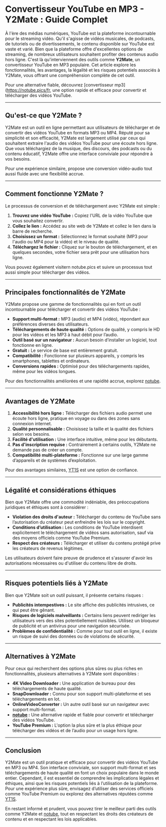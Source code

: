 # Convertisseur YouTube en MP3 - Y2Mate : Guide Complet

À l'ère des médias numériques, YouTube est la plateforme incontournable pour le streaming vidéo. Qu'il s'agisse de vidéos musicales, de podcasts, de tutoriels ou de divertissements, le contenu disponible sur YouTube est vaste et varié. Bien que la plateforme offre d'excellentes options de streaming, de nombreux utilisateurs souhaitent profiter des contenus audio hors ligne. C'est là qu'interviennent des outils comme **Y2Mate**, un convertisseur YouTube en MP3 populaire. Cet article explore les fonctionnalités, les avantages, la légalité et les risques potentiels associés à Y2Mate, vous offrant une compréhension complète de cet outil.

Pour une alternative fiable, découvrez [convertisseur mp3](https://notube.pics/fr, une option rapide et efficace pour convertir et télécharger des vidéos YouTube.

---

## Qu'est-ce que Y2Mate ?

Y2Mate est un outil en ligne permettant aux utilisateurs de télécharger et de convertir des vidéos YouTube en formats MP3 ou MP4. Réputé pour sa simplicité et son efficacité, Y2Mate est largement utilisé par ceux qui souhaitent extraire l'audio des vidéos YouTube pour une écoute hors ligne. Que vous téléchargiez de la musique, des discours, des podcasts ou du contenu éducatif, Y2Mate offre une interface conviviale pour répondre à vos besoins.

Pour une expérience similaire, propose une conversion vidéo-audio tout aussi fluide avec une flexibilité accrue.

---

## Comment fonctionne Y2Mate ?

Le processus de conversion et de téléchargement avec Y2Mate est simple :

1. **Trouvez une vidéo YouTube :** Copiez l'URL de la vidéo YouTube que vous souhaitez convertir.
2. **Collez le lien :** Accédez au site web de Y2Mate et collez le lien dans la barre de recherche.
3. **Choisissez un format :** Sélectionnez le format souhaité (MP3 pour l'audio ou MP4 pour la vidéo) et le niveau de qualité.
4. **Téléchargez le fichier :** Cliquez sur le bouton de téléchargement, et en quelques secondes, votre fichier sera prêt pour une utilisation hors ligne.

Vous pouvez également visitern notube.pics et suivre un processus tout aussi simple pour télécharger des vidéos.

---

## Principales fonctionnalités de Y2Mate

Y2Mate propose une gamme de fonctionnalités qui en font un outil incontournable pour télécharger et convertir des vidéos YouTube :

- **Support multi-format :** MP3 (audio) et MP4 (vidéo), répondant aux préférences diverses des utilisateurs.
- **Téléchargements de haute qualité :** Options de qualité, y compris le HD pour les vidéos et les MP3 à haut débit pour l’audio.
- **Outil basé sur un navigateur :** Aucun besoin d’installer un logiciel, tout fonctionne en ligne.
- **Gratuit :** Le service de base est entièrement gratuit.
- **Compatibilité :** Fonctionne sur plusieurs appareils, y compris les smartphones, tablettes et ordinateurs.
- **Conversions rapides :** Optimisé pour des téléchargements rapides, même pour les vidéos longues.

Pour des fonctionnalités améliorées et une rapidité accrue, explorez [notube](https://notube.pics/fr).

---

## Avantages de Y2Mate

1. **Accessibilité hors ligne :** Télécharger des fichiers audio permet une écoute hors ligne, pratique en voyage ou dans des zones sans connexion internet.
2. **Qualité personnalisable :** Choisissez la taille et la qualité des fichiers selon vos besoins.
3. **Facilité d'utilisation :** Une interface intuitive, même pour les débutants.
4. **Pas d'inscription requise :** Contrairement à certains outils, Y2Mate ne demande pas de créer un compte.
5. **Compatibilité multi-plateforme :** Fonctionne sur une large gamme d’appareils et de systèmes d’exploitation.

Pour des avantages similaires, [YT1S](https://yt1s.land) est une option de confiance.

---

## Légalité et considérations éthiques

Bien que Y2Mate offre une commodité indéniable, des préoccupations juridiques et éthiques sont à considérer :

- **Violation des droits d'auteur :** Télécharger du contenu de YouTube sans l’autorisation du créateur peut enfreindre les lois sur le copyright.
- **Conditions d’utilisation :** Les conditions de YouTube interdisent explicitement le téléchargement de vidéos sans autorisation, sauf via des moyens officiels comme YouTube Premium.
- **Respect des créateurs :** Télécharger et utiliser du contenu protégé prive les créateurs de revenus légitimes.

Les utilisateurs doivent faire preuve de prudence et s'assurer d'avoir les autorisations nécessaires ou d'utiliser du contenu libre de droits.

---

## Risques potentiels liés à Y2Mate

Bien que Y2Mate soit un outil puissant, il présente certains risques :

- **Publicités intempestives :** Le site affiche des publicités intrusives, ce qui peut être gênant.
- **Risques de logiciels malveillants :** Certains liens peuvent rediriger les utilisateurs vers des sites potentiellement nuisibles. Utilisez un bloqueur de publicité et un antivirus pour une navigation sécurisée.
- **Problèmes de confidentialité :** Comme pour tout outil en ligne, il existe un risque de suivi des données ou de violations de sécurité.

---

## Alternatives à Y2Mate

Pour ceux qui recherchent des options plus sûres ou plus riches en fonctionnalités, plusieurs alternatives à Y2Mate sont disponibles :

- **4K Video Downloader :** Une application de bureau pour des téléchargements de haute qualité.
- **SnapDownloader :** Connu pour son support multi-plateforme et ses téléchargements en lot.
- **OnlineVideoConverter :** Un autre outil basé sur un navigateur avec support multi-format.
- **[notube](https://notube.pics/fr) :** Une alternative rapide et fiable pour convertir et télécharger des vidéos YouTube.
- **YouTube Premium :** L'option la plus sûre et la plus éthique pour télécharger des vidéos et de l’audio pour un usage hors ligne.

---

## Conclusion

Y2Mate est un outil pratique et efficace pour convertir des vidéos YouTube en MP3 ou MP4. Son interface conviviale, son support multi-format et ses téléchargements de haute qualité en font un choix populaire dans le monde entier. Cependant, il est essentiel de comprendre les implications légales et éthiques, ainsi que les risques potentiels liés à l’utilisation de la plateforme. Pour une expérience plus sûre, envisagez d’utiliser des services officiels comme YouTube Premium ou explorez des alternatives réputées comme [YT1S](https://yt1s.land).

En restant informé et prudent, vous pouvez tirer le meilleur parti des outils comme Y2Mate et [notube](notube.pics/fr), tout en respectant les droits des créateurs de contenu et en respectant les lois applicables.
